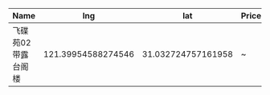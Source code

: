 Name | lng | lat | Price | visit | Wiki 
-- | -- | -- | -- | -- | --
飞碟苑02 带露台阁楼 | 121.39954588274546| 31.032724757161958 | ~ | 1 | [飞碟苑02](https://junxnone.github.io/F/#/0058_%E4%BA%8C%E6%89%8B%E6%88%BF_%E9%A9%AC%E6%A1%A5_%E9%A3%9E%E7%A2%9F%E8%8B%91_02)

